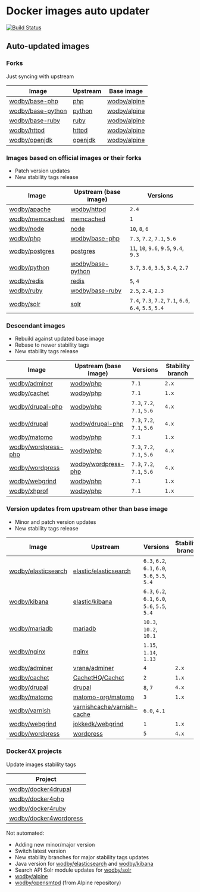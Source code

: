 # Docker images auto updater

[![Build Status](https://travis-ci.com/wodby/images.svg?branch=master)](https://travis-ci.com/wodby/images)

## Auto-updated images

### Forks

Just syncing with upstream

| Image                 | Upstream  | Base image     |
| --------------------- | --------- | -------------- |
| [wodby/base-php]      | [php]     | [wodby/alpine] |
| [wodby/base-python]   | [python]  | [wodby/alpine] |
| [wodby/base-ruby]     | [ruby]    | [wodby/alpine] |
| [wodby/httpd]         | [httpd]   | [wodby/alpine] |
| [wodby/openjdk]       | [openjdk] | [wodby/alpine] |

### Images based on official images or their forks

* Patch version updates
* New stability tags release

| Image                 | Upstream (base image) | Versions                                               |
| --------------------- | --------------------- | ------------------------------------------------------ |
| [wodby/apache]        | [wodby/httpd]         | `2.4`                                                  |
| [wodby/memcached]     | [memcached]           | `1`                                                    |
| [wodby/node]          | [node]                | `10`, `8`, `6`                                         |
| [wodby/php]           | [wodby/base-php]      | `7.3`, `7.2`, `7.1`, `5.6`                             |
| [wodby/postgres]      | [postgres]            | `11`, `10`, `9.6`, `9.5`, `9.4`, `9.3`                 |
| [wodby/python]        | [wodby/base-python]   | `3.7`, `3.6`, `3.5`, `3.4`, `2.7`                      |
| [wodby/redis]         | [redis]               | `5`, `4`                                               |
| [wodby/ruby]          | [wodby/base-ruby]     | `2.5`, `2.4`, `2.3`                                    |
| [wodby/solr]          | [solr]                | `7.4`, `7.3`, `7.2`, `7.1`, `6.6`, `6.4`, `5.5`, `5.4` |

### Descendant images

* Rebuild against updated base image
* Rebase to newer stability tags
* New stability tags release

| Image                 | Upstream (base image) | Versions                   | Stability branch |
| --------------------- | --------------------- | -------------------        | --------------   |
| [wodby/adminer]       | [wodby/php]           | `7.1`                      | `2.x`            |
| [wodby/cachet]        | [wodby/php]           | `7.1`                      | `1.x`            |
| [wodby/drupal-php]    | [wodby/php]           | `7.3`, `7.2`, `7.1`, `5.6` | `4.x`            |
| [wodby/drupal]        | [wodby/drupal-php]    | `7.3`, `7.2`, `7.1`, `5.6` | `4.x`            |
| [wodby/matomo]        | [wodby/php]           | `7.1`                      | `1.x`            |
| [wodby/wordpress-php] | [wodby/php]           | `7.3`, `7.2`, `7.1`, `5.6` | `4.x`            |
| [wodby/wordpress]     | [wodby/wordpress-php] | `7.3`, `7.2`, `7.1`, `5.6` | `4.x`            |
| [wodby/webgrind]      | [wodby/php]           | `7.1`                      | `1.x`            |
| [wodby/xhprof]        | [wodby/php]           | `7.1`                      | `1.x`            |

### Version updates from upstream other than base image

* Minor and patch version updates
* New stability tags release

| Image                 | Upstream                     | Versions                                        | Stability branch |
| --------------------- | -----------------------      | ----------------------------------------------- | --------------   |
| [wodby/elasticsearch] | [elastic/elasticsearch]      | `6.3`, `6.2`, `6.1`, `6.0`, `5.6`, `5.5`, `5.4` |                  |
| [wodby/kibana]        | [elastic/kibana]             | `6.3`, `6.2`, `6.1`, `6.0`, `5.6`, `5.5`, `5.4` |                  |
| [wodby/mariadb]       | [mariadb]                    | `10.3`, `10.2`, `10.1`                          |                  |
| [wodby/nginx]         | [nginx]                      | `1.15`, `1.14`, `1.13`                          |                  |
| [wodby/adminer]       | [vrana/adminer]              | `4`                                             | `2.x`            |
| [wodby/cachet]        | [CachetHQ/Cachet]            | `2`                                             | `1.x`            |
| [wodby/drupal]        | [drupal]                     | `8`, `7`                                        | `4.x`            |
| [wodby/matomo]        | [matomo-org/matomo]          | `3`                                             | `1.x`            |
| [wodby/varnish]       | [varnishcache/varnish-cache] | `6.0`, `4.1`                                    |                  |
| [wodby/webgrind]      | [jokkedk/webgrind]           | `1`                                             | `1.x`            |
| [wodby/wordpress]     | [wordpress]                  | `5`                                             | `4.x`            |

### Docker4X projects

Update images stability tags

| Project                  |
| ------------------------ |
| [wodby/docker4drupal]    |
| [wodby/docker4php]       |
| [wodby/docker4ruby]      |
| [wodby/docker4wordpress] |

Not automated:

* Adding new minor/major version
* Switch latest version
* New stability branches for major stability tags updates
* Java version for [wodby/elasticsearch] and [wodby/kibana]
* Search API Solr module updates for [wodby/solr]
* [wodby/alpine]
* [wodby/opensmtpd] (from Alpine repository)

[alpine]: https://github.com/gliderlabs/docker-alpine
[CachetHQ/Cachet]: https://github.com/CachetHQ/Cachet
[drupal]: https://github.com/drupal/drupal
[elastic/elasticsearch]: https://github.com/elastic/elasticsearch
[elastic/kibana]: https://github.com/elastic/kibana
[httpd]: https://github.com/docker-library/httpd
[jokkedk/webgrind]: https://github.com/jokkedk/webgrind
[mariadb]: https://github.com/docker-library/mariadb
[matomo-org/matomo]: https://github.com/matomo-org/matomo
[memcached]: https://github.com/docker-library/memcached
[nginx]: https://github.com/docker-library/nginx
[node]: https://github.com/docker-library/node
[openjdk]: https://github.com/docker-library/openjdk
[php]: https://github.com/docker-library/php
[postgres]: https://github.com/docker-library/postgres
[python]: https://github.com/docker-library/python
[redis]: https://github.com/docker-library/redis
[ruby]: https://github.com/docker-library/ruby
[solr]: https://github.com/docker-library/solr
[varnishcache/varnish-cache]: https://github.com/varnishcache/varnish-cache
[vrana/adminer]: https://github.com/vrana/adminer
[wodby/adminer]: https://github.com/wodby/adminer
[wodby/alpine]: https://github.com/wodby/alpine
[wodby/apache]: https://github.com/wodby/apache
[wodby/base-php]: https://github.com/wodby/base-php
[wodby/base-python]: https://github.com/wodby/base-python
[wodby/base-ruby]: https://github.com/wodby/base-ruby
[wodby/cachet]: https://github.com/wodby/cachet
[wodby/docker4drupal]: https://github.com/wodby/docker4drupal
[wodby/docker4php]: https://github.com/wodby/docker4php
[wodby/docker4ruby]: https://github.com/wodby/docker4ruby
[wodby/docker4wordpress]: https://github.com/wodby/docker4wordpress
[wodby/drupal-php]: https://github.com/wodby/drupal-php
[wodby/drupal]: https://github.com/wodby/drupal
[wodby/elasticsearch]: https://github.com/wodby/elasticsearch
[wodby/httpd]: https://github.com/wodby/httpd
[wodby/kibana]: https://github.com/wodby/kibana
[wodby/mariadb]: https://github.com/wodby/mariadb
[wodby/matomo]: https://github.com/wodby/matomo
[wodby/memcached]: https://github.com/wodby/memcached
[wodby/nginx]: https://github.com/wodby/nginx
[wodby/node]: https://github.com/wodby/node
[wodby/openjdk]: https://github.com/wodby/openjdk
[wodby/opensmtpd]: https://github.com/wodby/opensmtpd
[wodby/php]: https://github.com/wodby/php
[wodby/postgres]: https://github.com/wodby/postgres
[wodby/python]: https://github.com/wodby/python
[wodby/redis]: https://github.com/wodby/redis
[wodby/ruby]: https://github.com/wodby/ruby
[wodby/solr]: https://github.com/wodby/solr
[wodby/varnish]: https://github.com/wodby/varnish
[wodby/webgrind]: https://github.com/wodby/webgrind
[wodby/wordpress-php]: https://github.com/wodby/wordpress-php
[wodby/wordpress]: https://github.com/wodby/wordpress
[wodby/xhprof]: https://github.com/wodby/xhprof
[wordpress]: https://github.com/WordPress/WordPress
